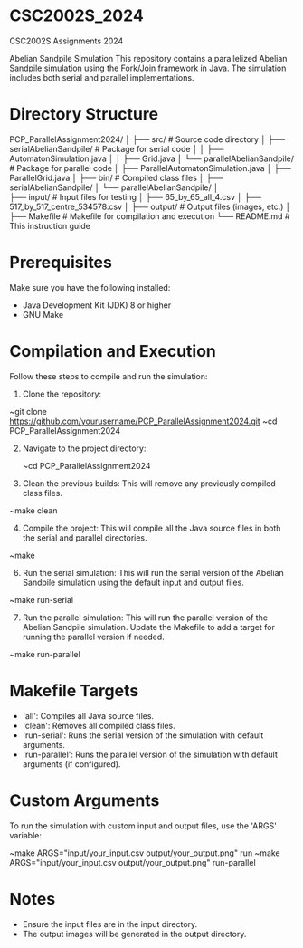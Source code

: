 # CSC2002S_2024
CSC2002S Assignments 2024

Abelian Sandpile Simulation
This repository contains a parallelized Abelian Sandpile simulation using the Fork/Join framework in Java. The simulation includes both serial and parallel implementations.
# Directory Structure
PCP_ParallelAssignment2024/
│
├── src/                         # Source code directory
│   ├── serialAbelianSandpile/   # Package for serial code
│   │   ├── AutomatonSimulation.java
│   │   ├── Grid.java
│   └── parallelAbelianSandpile/ # Package for parallel code
│       ├── ParallelAutomatonSimulation.java
│       ├── ParallelGrid.java
│
├── bin/                         # Compiled class files
│   ├── serialAbelianSandpile/ 
│   └── parallelAbelianSandpile/
│    
├── input/                       # Input files for testing
│   ├── 65_by_65_all_4.csv
│   ├── 517_by_517_centre_534578.csv
│
├── output/                      # Output files (images, etc.)
│
├── Makefile                     # Makefile for compilation and execution
└── README.md                    # This instruction guide

# Prerequisites
Make sure you have the following installed:

- Java Development Kit (JDK) 8 or higher
- GNU Make

# Compilation and Execution
Follow these steps to compile and run the simulation:
1. Clone the repository:

  ~git clone https://github.com/yourusername/PCP_ParallelAssignment2024.git
  ~cd PCP_ParallelAssignment2024

2. Navigate to the project directory:

   ~cd PCP_ParallelAssignment2024

3. Clean the previous builds:
   This will remove any previously compiled class files.

  ~make clean

4. Compile the project:
   This will compile all the Java source files in both the serial and parallel directories.
   
  ~make

6. Run the serial simulation:
   This will run the serial version of the Abelian Sandpile simulation using the default input and output files.

  ~make run-serial

7. Run the parallel simulation:
   This will run the parallel version of the Abelian Sandpile simulation. Update the Makefile to add a target for running the parallel version if needed.

  ~make run-parallel
  
# Makefile Targets
- 'all': Compiles all Java source files.
- 'clean': Removes all compiled class files.
- 'run-serial': Runs the serial version of the simulation with default arguments.
- 'run-parallel': Runs the parallel version of the simulation with default arguments (if configured).

# Custom Arguments
To run the simulation with custom input and output files, use the 'ARGS' variable:

~make ARGS="input/your_input.csv output/your_output.png" run
~make ARGS="input/your_input.csv output/your_output.png" run-parallel

# Notes
- Ensure the input files are in the input directory.
- The output images will be generated in the output directory.

  
